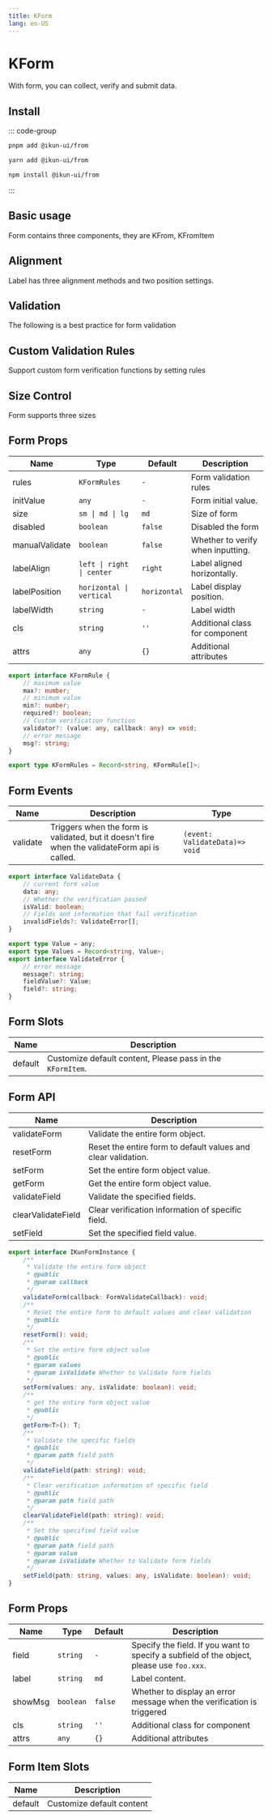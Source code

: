 ```yaml
---
title: KForm
lang: en-US
---
```


# KForm

With form, you can collect, verify and submit data.

## Install

::: code-group

```bash [pnpm]
pnpm add @ikun-ui/from
```

```bash [yarn]
yarn add @ikun-ui/from
```

```bash [npm]
npm install @ikun-ui/from
```

:::

## Basic usage

Form contains three components, they are KFrom, KFromItem

<demo src="form/basic.svelte"  github='Form'></demo>

## Alignment

Label has three alignment methods and two position settings.

<demo src="form/align.svelte" github='Form'></demo>

## Validation

The following is a best practice for form validation

<demo src="form/validation.svelte" github='Form'></demo>

## Custom Validation Rules

Support custom form verification functions by setting rules

<demo src="form/custom-rules.svelte" github='Form'></demo>

## Size Control

Form supports three sizes

<demo src="form/size.svelte" github='Form'></demo>

## Form Props

| Name           | Type                      | Default      | Description                       |
| -------------- | ------------------------- | ------------ | --------------------------------- |
| rules          | `KFormRules`              | `-`          | Form validation rules             |
| initValue      | `any`                     | `-`          | Form initial value.               |
| size           | `sm \| md \| lg`          | `md`         | Size of form                      |
| disabled       | `boolean`                 | `false`      | Disabled the form                 |
| manualValidate | `boolean`                 | `false`      | Whether to verify when inputting. |
| labelAlign     | `left \| right \| center` | `right`      | Label aligned horizontally.       |
| labelPosition  | `horizontal \| vertical ` | `horizontal` | Label display position.           |
| labelWidth     | `string`                  | `-`          | Label width                       |
| cls            | `string`                  | `''`         | Additional class for component    |
| attrs          | `any`                     | `{}`         | Additional attributes             |

```typescript
export interface KFormRule {
	// maximum value
	max?: number;
	// minimum value
	min?: number;
	required?: boolean;
	// Custom verification function
	validator?: (value: any, callback: any) => void;
	// error message
	msg?: string;
}

export type KFormRules = Record<string, KFormRule[]>;
```

## Form Events

| Name     | Description                                                                                   | Type                           |
| -------- | --------------------------------------------------------------------------------------------- | ------------------------------ |
| validate | Triggers when the form is validated, but it doesn't fire when the validateForm api is called. | `(event: ValidateData)=> void` |

```typescript
export interface ValidateData {
	// current form value
	data: any;
	// Whether the verification passed
	isValid: boolean;
	// Fields and information that fail verification
	invalidFields?: ValidateError[];
}

export type Value = any;
export type Values = Record<string, Value>;
export interface ValidateError {
	// error message
	message?: string;
	fieldValue?: Value;
	field?: string;
}
```

## Form Slots

| Name    | Description                                                |
| ------- | ---------------------------------------------------------- |
| default | Customize default content, Please pass in the `KFormItem`. |

## Form API

| Name               | Description                                                   |
| ------------------ | ------------------------------------------------------------- |
| validateForm       | Validate the entire form object.                              |
| resetForm          | Reset the entire form to default values and clear validation. |
| setForm            | Set the entire form object value.                             |
| getForm            | Get the entire form object value.                             |
| validateField      | Validate the specified fields.                                |
| clearValidateField | Clear verification information of specific field.             |
| setField           | Set the specified field value.                                |

```typescript
export interface IKunFormInstance {
	/**
	 * Validate the entire form object
	 * @public
	 * @param callback
	 */
	validateForm(callback: FormValidateCallback): void;
	/**
	 * Reset the entire form to default values and clear validation
	 * @public
	 */
	resetForm(): void;
	/**
	 * Set the entire form object value
	 * @public
	 * @param values
	 * @param isValidate Whether to Validate form fields
	 */
	setForm(values: any, isValidate: boolean): void;
	/**
	 * get the entire form object value
	 * @public
	 */
	getForm<T>(): T;
	/**
	 * Validate the specific fields
	 * @public
	 * @param path field path
	 */
	validateField(path: string): void;
	/**
	 * Clear verification information of specific field
	 * @public
	 * @param path field path
	 */
	clearValidateField(path: string): void;
	/**
	 * Set the specified field value
	 * @public
	 * @param path field path
	 * @param value
	 * @param isValidate Whether to Validate form fields
	 */
	setField(path: string, values: any, isValidate: boolean): void;
}
```

## Form Props

| Name    | Type      | Default | Description                                                                               |
| ------- | --------- | ------- | ----------------------------------------------------------------------------------------- |
| field   | `string`  | `-`     | Specify the field. If you want to specify a subfield of the object, please use `foo.xxx`. |
| label   | `string`  | `md`    | Label content.                                                                            |
| showMsg | `boolean` | `false` | Whether to display an error message when the verification is triggered                    |
| cls     | `string`  | `''`    | Additional class for component                                                            |
| attrs   | `any`     | `{}`    | Additional attributes                                                                     |

## Form Item Slots

| Name    | Description               |
| ------- | ------------------------- |
| default | Customize default content |
